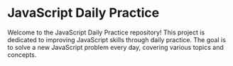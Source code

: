 <h1>JavaScript Daily Practice</h1>
<p>Welcome to the JavaScript Daily Practice repository! This project is dedicated to improving JavaScript skills through daily practice. The goal is to solve a new JavaScript problem every day, covering various topics and concepts.</p>

